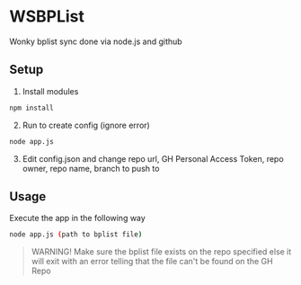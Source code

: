 # WSBPList
Wonky bplist sync done via node.js and github

## Setup

1. Install modules
```bash
npm install
```

2. Run to create config (ignore error)
```bash
node app.js
```

3. Edit config.json and change repo url, GH Personal Access Token, repo owner, repo name, branch to push to

## Usage

Execute the app in the following way
```bash
node app.js (path to bplist file)
```

> WARNING! Make sure the bplist file exists on the repo specified else it will exit with an error telling that the file can't be found on the GH Repo
